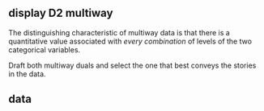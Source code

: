 
## display D2 multiway

The distinguishing characteristic of multiway data is that there is a
quantitative value associated with *every combination* of levels of the
two categorical variables.

Draft both multiway duals and select the one that best conveys the
stories in the data.

## data
